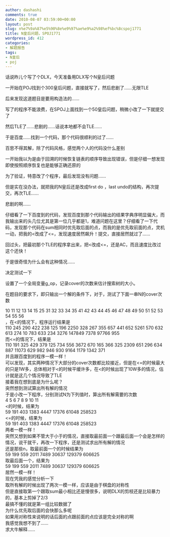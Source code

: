 ```yaml
---
author: dashashi
comments: true
date: 2010-08-07 03:59:00+00:00
layout: post
slug: n%e7%9a%87%e5%90%8e%e9%97%ae%e9%a2%98%ef%bc%8cspoj1771
title: N皇后问题，SPOJ1771
wordpress_id: 412
categories:
- 解题报告
tags:
- N皇后
- poj
---
```


话说昨儿个写了个DLX，今天准备用DLX写个N皇后问题

一开始在POJ找到个300皇后问题，直接就写了，然后悲剧了……无限TLE

后来发现这道题目是要用构造法的……

写了的程序不能浪费，在SPOJ上面找到一个50皇后问题，稍微小改了一下就提交了

然后TLE了……悲剧的……话说本地都不会TLE……

于是百度……找到一个代码，那个代码很顺利的过了……

百思不得其解，除了代码风格，感觉两个人的代码没什么差别

一开始我以为是由于回溯的时候恢复链表的顺序导致出现错误，但是仔细一想发现即使按照顺序恢复也是能够正确还原的

为了验证，特意改了个程序，最后发现没有问题……

但是实在没办法，就把我的N皇后还是改成first do ，last undo的结构，再次提交，再次TLE……

悲剧的啊……

仔细看了一下百度到的代码，发现百度到那个代码输出的结果字典序明显偏大，而我输出来的头几位尤其是第一位几乎都是1，难道问题在这里？仔细看了一下代码，发现那个代码在sum相同时优先取后面的点，而我的是优先取前面的点，灵机一动，把我的<改成了<=，发现速度居然飙升！提交，直接居然就过了……

回过头，把最初那个TLE的程序拿出来，把<改成<=，还是AC，而且速度比改过这个还快！

于是很奇怪为什么会有这种情况……

决定测试一下

设置了一个全局变量g_op，记录cover的次数来估计搜索树的大小。

在题目的要求下，即只输出一个解的条件下，对于，测试了下面一串N的cover次数

10 11 12 13 14 15 25 31 32 33 34 35 41 42 43 44 45 46 47 48 49 50 51 52 53 54 55 56  
，在<的情况下，程序运行结果是  
110 245 290 422 238 125 196 2250 328 267 355 657 441 652 5261 570 632 613 274 10 783 633 234 3276 147849 7378 97766 955   
而<=的情况下，结果是  
110 191 325 429 379 125 734 556 3672 670 165 366 325 2309 651 296 634 887 11073 629 982 946 930 9164 1179 1342 371   
并且跟百度到的程序一模一样！  
可以发现，其实两种情况下大部分的cover次数都比较接近，但是在<=的时候最大的只是1W多，总体相对于<的时候平缓许多，在<的时候出现了10W多的情况，估计就是这几个情况导致了TLE  
接着我在想到底是为什么呢？  
突然想到测试算出所有解的情况  
于是小改一下程序，分别测试N为下列值时，算出所有解需要的次数  
4 5 6 7 8 9 10 11  
<的时候，结果为  
59 191 403 1383 4447 17376 61048 258523  
<=的时候，结果为  
59 191 403 1383 4447 17376 61048 258523   
两者一模一样！  
突然又想到如果不管大于小于的情况，直接取最前面一个跟最后面一个会是怎样的情况，说干就干，再改一下程序，还是测试求出所有解的情况  
还是那些n，取最前面一个的时候结果为  
59 199 559 2011 7489 30637 129379 606625  
取最后面一个，结果为  
59 199 559 2011 7489 30637 129379 606625  
居然一模一样！  
现在凭我的感觉分析一下  
取所有解的时候出现了两次一模一样，应该是由于棋盘的对称性  
但是直接取第一个跟取sum最小相比还是慢很多，说明DLX的剪枝还是比较暴力的，基本上剪掉了2/3  
最搞不懂的就是第一组比较数据了  
为什么优先取后面的会快那么多呢  
如果用对称性来说明的话后面的点跟前面的点应该是完全对称的啊  
我感觉我想不到了……  
求大牛解释……  
  





